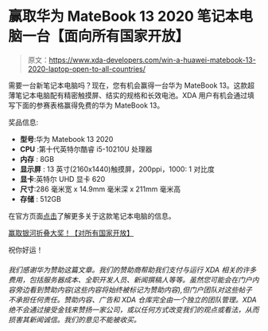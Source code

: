 # 赢取华为 MateBook 13 2020 笔记本电脑一台【面向所有国家开放】

> 原文：<https://www.xda-developers.com/win-a-huawei-matebook-13-2020-laptop-open-to-all-countries/>

需要一台新笔记本电脑吗？现在，您有机会赢得一台华为 MateBook 13。这款超薄笔记本电脑配有精密触摸屏、结实的规格和长效电池。XDA 用户有机会通过填写下面的参赛表格赢得免费的华为 MateBook 13。

奖品信息:

*   **型号**:华为 Matebook 13 2020
*   **CPU** :第十代英特尔酷睿 i5-10210U 处理器
*   **内存** : 8GB
*   **显示屏** : 13 英寸(2160x1440)触摸屏，200ppi，1000: 1 对比度
*   **显卡**:英特尔 UHD 显卡 620
*   **尺寸**:286 毫米宽 x 14.9mm 毫米深 x 211mm 毫米高
*   **存储** : 512GB

在官方页面[点击](https://consumer.huawei.com/en/laptops/matebook-13-2020/specs/)了解更多关于这款笔记本电脑的信息。

[赢取银河折叠大奖！【对所有国家开放】](https://gleam.io/9Fz0L/win-a-galaxy-fold-open-to-all-countries)

祝你好运！

###### 我们感谢华为赞助这篇文章。我们的赞助商帮助我们支付与运行 XDA 相关的许多费用，包括服务器成本、全职开发人员、新闻撰稿人等等。虽然您可能会在门户内容旁边看到赞助内容(这些内容将始终被标记为赞助内容),但门户团队对这些帖子不承担任何责任。赞助内容、广告和 XDA 仓库完全由一个独立的团队管理。XDA 绝不会通过接受金钱来赞扬一家公司，或以任何方式改变我们的观点或看法，从而损害其新闻诚信。我们的意见不能被收买。